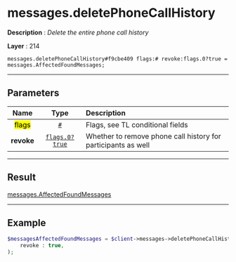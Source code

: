 # messages.deletePhoneCallHistory

**Description** : *Delete the entire phone call history*

**Layer** : 214

```tl
messages.deletePhoneCallHistory#f9cbe409 flags:# revoke:flags.0?true = messages.AffectedFoundMessages;
```

---

## Parameters

| Name | Type | Description |
| :---: | :---: | :--- |
| <mark>flags</mark> | [`#`](type/#) | Flags, see TL conditional fields |
| **revoke** | [`flags.0?true`](type/true) | Whether to remove phone call history for participants as well |

---

## Result

[messages.AffectedFoundMessages](type/messages.AffectedFoundMessages)

---

## Example

```php
$messagesAffectedFoundMessages = $client->messages->deletePhoneCallHistory(
	revoke : true,
);
```